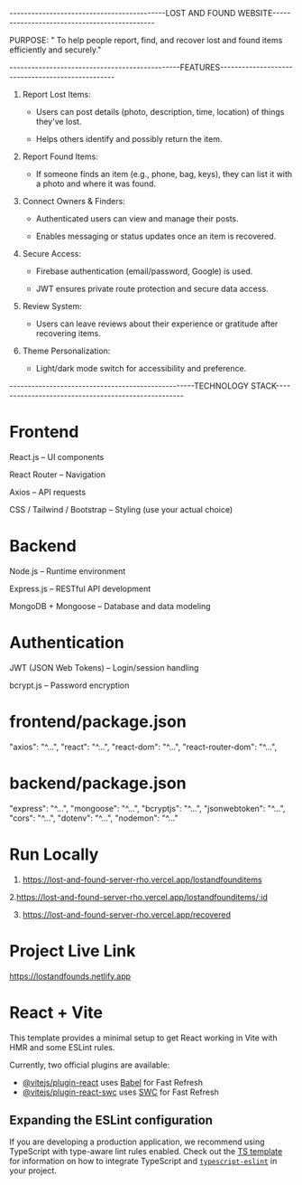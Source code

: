 -------------------------------------------LOST AND FOUND WEBSITE---------------------------------------------

PURPOSE: " To help people report, find, and recover lost and found items efficiently and securely."


-----------------------------------------------FEATURES-------------------------------------------------

1. Report Lost Items:

    * Users can post details (photo, description, time, location) of things they've lost.

    * Helps others identify and possibly return the item.

2. Report Found Items:

    * If someone finds an item (e.g., phone, bag, keys), they can list it with a photo and where it was found.

3. Connect Owners & Finders:

    * Authenticated users can view and manage their posts.

    * Enables messaging or status updates once an item is recovered.

4. Secure Access:

    * Firebase authentication (email/password, Google) is used.

    * JWT ensures private route protection and secure data access.

5. Review System:

    * Users can leave reviews about their experience or gratitude after recovering items.

6. Theme Personalization:

    * Light/dark mode switch for accessibility and preference.
  


---------------------------------------------------TECHNOLOGY STACK----------------------------------------------------


# Frontend
React.js – UI components

React Router – Navigation

Axios – API requests

CSS / Tailwind / Bootstrap – Styling (use your actual choice)

# Backend
Node.js – Runtime environment

Express.js – RESTful API development

MongoDB + Mongoose – Database and data modeling

# Authentication
JWT (JSON Web Tokens) – Login/session handling

bcrypt.js – Password encryption


# frontend/package.json
"axios": "^...",
"react": "^...",
"react-dom": "^...",
"react-router-dom": "^...",


# backend/package.json
"express": "^...",
"mongoose": "^...",
"bcryptjs": "^...",
"jsonwebtoken": "^...",
"cors": "^...",
"dotenv": "^...",
"nodemon": "^..."


# Run Locally
1. https://lost-and-found-server-rho.vercel.app/lostandfounditems

2.https://lost-and-found-server-rho.vercel.app/lostandfounditems/:id 

3. https://lost-and-found-server-rho.vercel.app/recovered


# Project Live Link
https://lostandfounds.netlify.app



# React + Vite

This template provides a minimal setup to get React working in Vite with HMR and some ESLint rules.

Currently, two official plugins are available:

- [@vitejs/plugin-react](https://github.com/vitejs/vite-plugin-react/blob/main/packages/plugin-react) uses [Babel](https://babeljs.io/) for Fast Refresh
- [@vitejs/plugin-react-swc](https://github.com/vitejs/vite-plugin-react/blob/main/packages/plugin-react-swc) uses [SWC](https://swc.rs/) for Fast Refresh

## Expanding the ESLint configuration

If you are developing a production application, we recommend using TypeScript with type-aware lint rules enabled. Check out the [TS template](https://github.com/vitejs/vite/tree/main/packages/create-vite/template-react-ts) for information on how to integrate TypeScript and [`typescript-eslint`](https://typescript-eslint.io) in your project.

